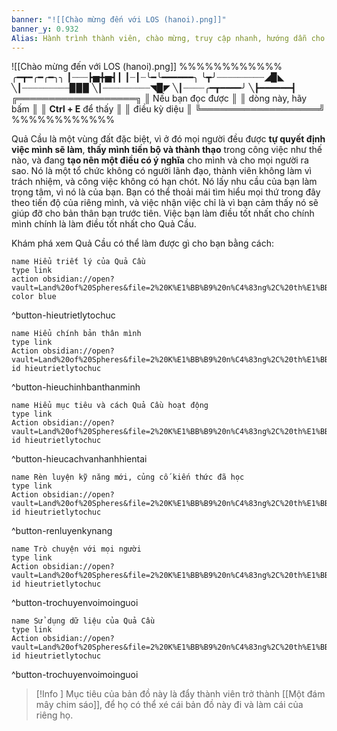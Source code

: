 ```yaml
---
banner: "![[Chào mừng đến với LOS (hanoi).png]]"
banner_y: 0.932
Alias: Hành trình thành viên, chào mừng, truy cập nhanh, hướng dẫn cho người mới
---
```

![[Chào mừng đến với LOS (hanoi).png]]
%%%%%%%%%%%%
╭━┳━╭━╭━╮╮
┃┈┈┈┣▅╋▅┫┃
┃┈┃┈╰━╰━━━━━━╮
╰┳╯┈┈┈┈┈┈┈┈┈◢▉◣
╲┃┈┈┈┈┈┈┈┈┈▉▉▉
╲┃┈┈┈┈┈┈┈┈┈◥▉◤
╲┃┈┈┈┈╭━┳━━━━╯
╲┣━━━━━━┫
╔═══════════════════╗
║  Nếu bạn đọc được   ║
║  dòng này, hãy bấm  ║
║ **Ctrl + E** để thấy  ║
║        điều kỳ diệu       ║
╚═══════════════════╝
%%%%%%%%%%%%

Quả Cầu là một vùng đất đặc biệt, vì ở đó mọi người đều được **tự quyết định việc mình sẽ làm**, **thấy mình tiến bộ và thành thạo** trong công việc như thế nào, và đang **tạo nên một điều có ý nghĩa** cho mình và cho mọi người ra sao. Nó là một tổ chức không có người lãnh đạo, thành viên không làm vì trách nhiệm, và công việc không có hạn chót. Nó lấy nhu cầu của bạn làm trọng tâm, vì nó là của bạn. Bạn có thể thoải mái tìm hiểu mọi thứ trong đây theo tiến độ của riêng mình, và việc nhận việc chỉ là vì bạn cảm thấy nó sẽ giúp đỡ cho bản thân bạn trước tiên. Việc bạn làm điều tốt nhất cho chính mình chính là làm điều tốt nhất cho Quả Cầu.

Khám phá xem Quả Cầu có thể làm được gì cho bạn bằng cách:

```button
name Hiểu triết lý của Quả Cầu
type link
action obsidian://open?vault=Land%20of%20Spheres&file=2%20K%E1%BB%B9%20n%C4%83ng%2C%20th%E1%BB%AD%20th%C3%A1ch%2C%20m%E1%BB%A9c%20%C4%91%E1%BB%99%20th%C3%A0nh%20th%E1%BA%A1o%2F21%20Hi%E1%BB%83u%20Qu%E1%BA%A3%20C%E1%BA%A7u%2FK%E1%BB%B9%20n%C4%83ng%20nh%E1%BB%8F%20h%C6%A1n%2FHi%E1%BB%83u%20tri%E1%BA%BFt%20l%C3%BD%20c%E1%BB%A7a%20Qu%E1%BA%A3%20C%E1%BA%A7u
color blue
```
^button-hieutrietlytochuc

```button
name Hiểu chính bản thân mình
type link
Action obsidian://open?vault=Land%20of%20Spheres&file=2%20K%E1%BB%B9%20n%C4%83ng%2C%20th%E1%BB%AD%20th%C3%A1ch%2C%20m%E1%BB%A9c%20%C4%91%E1%BB%99%20th%C3%A0nh%20th%E1%BA%A1o%2F21%20Hi%E1%BB%83u%20Qu%E1%BA%A3%20C%E1%BA%A7u%2FK%E1%BB%B9%20n%C4%83ng%20nh%E1%BB%8F%20h%C6%A1n%2FHi%E1%BB%83u%20ch%C3%ADnh%20b%E1%BA%A3n%20th%C3%A2n%20m%C3%ACnh
id hieutrietlytochuc
```
^button-hieuchinhbanthanminh

```button
name Hiểu mục tiêu và cách Quả Cầu hoạt động
type link
Action obsidian://open?vault=Land%20of%20Spheres&file=2%20K%E1%BB%B9%20n%C4%83ng%2C%20th%E1%BB%AD%20th%C3%A1ch%2C%20m%E1%BB%A9c%20%C4%91%E1%BB%99%20th%C3%A0nh%20th%E1%BA%A1o%2F21%20Hi%E1%BB%83u%20Qu%E1%BA%A3%20C%E1%BA%A7u%2FK%E1%BB%B9%20n%C4%83ng%20nh%E1%BB%8F%20h%C6%A1n%2FHi%E1%BB%83u%20m%E1%BB%A5c%20ti%C3%AAu%20v%C3%A0%20c%C3%A1ch%20Qu%E1%BA%A3%20C%E1%BA%A7u%20ho%E1%BA%A1t%20%C4%91%E1%BB%99ng
id hieutrietlytochuc
```
^button-hieucachvanhanhhientai

```button
name Rèn luyện kỹ năng mới, củng cố kiến thức đã học
type link
Action obsidian://open?vault=Land%20of%20Spheres&file=2%20K%E1%BB%B9%20n%C4%83ng%2C%20th%E1%BB%AD%20th%C3%A1ch%2C%20m%E1%BB%A9c%20%C4%91%E1%BB%99%20th%C3%A0nh%20th%E1%BA%A1o%2F21%20Hi%E1%BB%83u%20Qu%E1%BA%A3%20C%E1%BA%A7u%2FTh%E1%BB%AD%20th%C3%A1ch%2FR%C3%A8n%20luy%E1%BB%87n%20k%E1%BB%B9%20n%C4%83ng%20m%E1%BB%9Bi%2C%20c%E1%BB%A7ng%20c%E1%BB%91%20ki%E1%BA%BFn%20th%E1%BB%A9c%20%C4%91%C3%A3%20h%E1%BB%8Dc
id hieutrietlytochuc
```
^button-renluyenkynang

```button
name Trò chuyện với mọi người
type link
Action obsidian://open?vault=Land%20of%20Spheres&file=2%20K%E1%BB%B9%20n%C4%83ng%2C%20th%E1%BB%AD%20th%C3%A1ch%2C%20m%E1%BB%A9c%20%C4%91%E1%BB%99%20th%C3%A0nh%20th%E1%BA%A1o%2F21%20Hi%E1%BB%83u%20Qu%E1%BA%A3%20C%E1%BA%A7u%2FTh%E1%BB%AD%20th%C3%A1ch%2FTr%C3%B2%20chuy%E1%BB%87n%20v%E1%BB%9Bi%20m%E1%BB%8Di%20ng%C6%B0%E1%BB%9Di
id hieutrietlytochuc
```
^button-trochuyenvoimoinguoi

```button
name Sử dụng dữ liệu của Quả Cầu
type link
Action obsidian://open?vault=Land%20of%20Spheres&file=2%20K%E1%BB%B9%20n%C4%83ng%2C%20th%E1%BB%AD%20th%C3%A1ch%2C%20m%E1%BB%A9c%20%C4%91%E1%BB%99%20th%C3%A0nh%20th%E1%BA%A1o%2F21%20Hi%E1%BB%83u%20Qu%E1%BA%A3%20C%E1%BA%A7u%2FK%E1%BB%B9%20n%C4%83ng%20nh%E1%BB%8F%20h%C6%A1n%2FS%E1%BB%AD%20d%E1%BB%A5ng%20d%E1%BB%AF%20li%E1%BB%87u%20c%E1%BB%A7a%20Qu%E1%BA%A3%20C%E1%BA%A7u
id hieutrietlytochuc
```
^button-trochuyenvoimoinguoi

> [!Info ] Mục tiêu của bản đồ này là đẩy thành viên trở thành [[Một đám mây chim sáo]], để họ có thể xé cái bản đồ này đi và làm cái của riêng họ.
